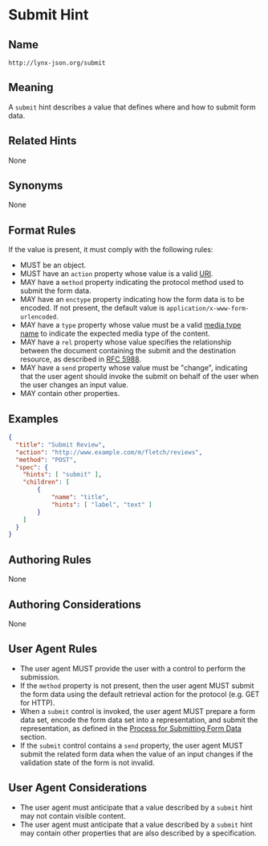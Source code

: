 # Submit Hint

## Name

`http://lynx-json.org/submit`

## Meaning

A `submit` hint describes a value that defines where and how to submit form data.

## Related Hints

None

## Synonyms

None

## Format Rules

If the value is present, it must comply with the following rules:

- MUST be an object.
- MUST have an `action` property whose value is a valid [URI](../../../#uri).
- MAY have a `method` property indicating the protocol method used to submit the form data.
- MAY have an `enctype` property indicating how the form data is to be encoded. If not present, the default value is `application/x-www-form-urlencoded`.
- MAY have a `type` property whose value must be a valid 
  [media type name](../../../references/#rfc-6838) to indicate the expected 
  media type of the content.
- MAY have a `rel` property whose value specifies the relationship between the document containing the submit and the destination resource, as described in [RFC 5988](../../../references/index.md#rfc-5988).
- MAY have a `send` property whose value must be "change", indicating that the user agent should invoke the submit on behalf of the user when the user changes an input value.
- MAY contain other properties.

## Examples

```json
{
  "title": "Submit Review",
  "action": "http://www.example.com/m/fletch/reviews",
  "method": "POST",
  "spec": {
    "hints": [ "submit" ],
    "children": [
        {
            "name": "title",
            "hints": [ "label", "text" ]
        }
    ]
  }
}
```

## Authoring Rules

None

## Authoring Considerations

None

## User Agent Rules

- The user agent MUST provide the user with a control to perform the submission.
- If the `method` property is not present, then the user agent MUST submit the form data using the default retrieval action for the protocol (e.g. GET for HTTP).
- When a `submit` control is invoked, the user agent MUST prepare a form data set, encode the form data set into a representation, and submit the representation, as defined in the [Process for Submitting Form Data](../../../processes/submitting_form_data.md) section.
- If the `submit` control contains a `send` property, the user agent MUST submit the related form data when the value of an input changes if the validation state of the form is not invalid.

## User Agent Considerations

- The user agent must anticipate that a value described by a `submit` hint may not contain visible content.
- The user agent must anticipate that a value described by a `submit` hint may contain other properties that are also described by a specification.
